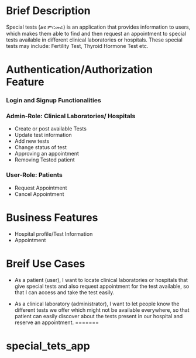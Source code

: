 # Brief Description
  Special tests (ልዩ ምርመራ) is an application that provides information to users, which makes them able to find and then request an appointment to special tests available in different clinical laboratories or hospitals. These special tests may include: Fertility Test, Thyroid Hormone Test etc.  

# Authentication/Authorization Feature
### Login and Signup Functionalities
### Admin-Role: Clinical Laboratories/ Hospitals 
*  Create or post available Tests
*  Update test information
*  Add new tests 
*  Change status of test
*  Approving an appointment 
*  Removing Tested patient
  

### User-Role: Patients 
*  Request Appointment
*  Cancel Appointment

# Business Features
* Hospital profile/Test Information 
* Appointment 

# Breif Use Cases

*  As a patient (user), I want to locate clinical laboratories or hospitals that give special tests and also request appointment for the test available, so that I can access and take the test easily.  

*  As a clinical laboratory (administrator), I want to let people know the different tests we offer which might not be available everywhere, so that patient can easily discover about the tests present in our hospital and reserve an appointment.
=======
# special_tets_app
